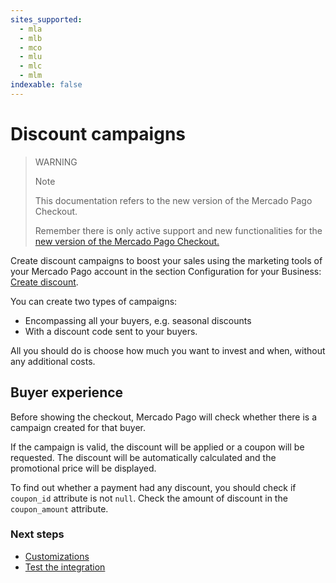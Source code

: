```yaml
---
sites_supported:
  - mla
  - mlb
  - mco
  - mlu
  - mlc
  - mlm
indexable: false
---
```


# Discount campaigns

> WARNING
>
> Note
>
> This documentation refers to the new version of the Mercado Pago Checkout.
>
> Remember there is only active support and new functionalities for the [new version of the Mercado Pago Checkout.](https://www.mercadopago.com.ar/developers/en/guides/payments/web-payment-checkout/introduction/)

Create discount campaigns to boost your sales using the marketing tools of your Mercado Pago account in the section Configuration for your Business: [Create discount](https://www.mercadopago.com.ar/campaigns/create).

You can create two types of campaigns:

* Encompassing all your buyers, e.g. seasonal discounts
* With a discount code sent to your buyers.

All you should do is choose how much you want to invest and when, without any additional costs.

## Buyer experience

Before showing the checkout, Mercado Pago will check whether there is a campaign created for that buyer.

If the campaign is valid, the discount will be applied or a coupon will be requested. The discount will be automatically calculated and the promotional price will be displayed.

To find out whether a payment had any discount, you should check if `coupon_id` attribute is not `null`. Check the amount of discount in the `coupon_amount` attribute.

### Next steps

* [Customizations](https://www.mercadopago.com.ar/developers/en/guides/payments/web-payment-checkout/v1/personalization/)
* [Test the integration](https://www.mercadopago.com.ar/developers/en/guides/payments/web-payment-checkout/v1/testing/)
